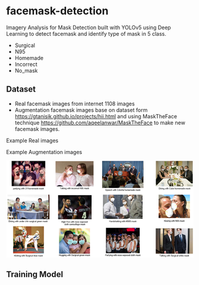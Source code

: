 # facemask-detection
Imagery Analysis for Mask Detection built with YOLOv5 using Deep Learning to detect facemask and identify type of mask in 5 class. 
- Surgical
- N95
- Homemade
- Incorrect
- No_mask

## Dataset
- Real facemask images from internet 1108 images
- Augmentation facemask images base on dataset form https://gtanisik.github.io/projects/hii.html and using MaskTheFace technique https://github.com/aqeelanwar/MaskTheFace to make new facemask images.

Example Real images


Example Augmentation images

![Picture1](https://github.com/KritsanaMike/facemask-detection/blob/36c7974a7b78ec583d5b627dffbbe11c0521f4fd/Example%20Images/Picture1.png)

## Training Model
